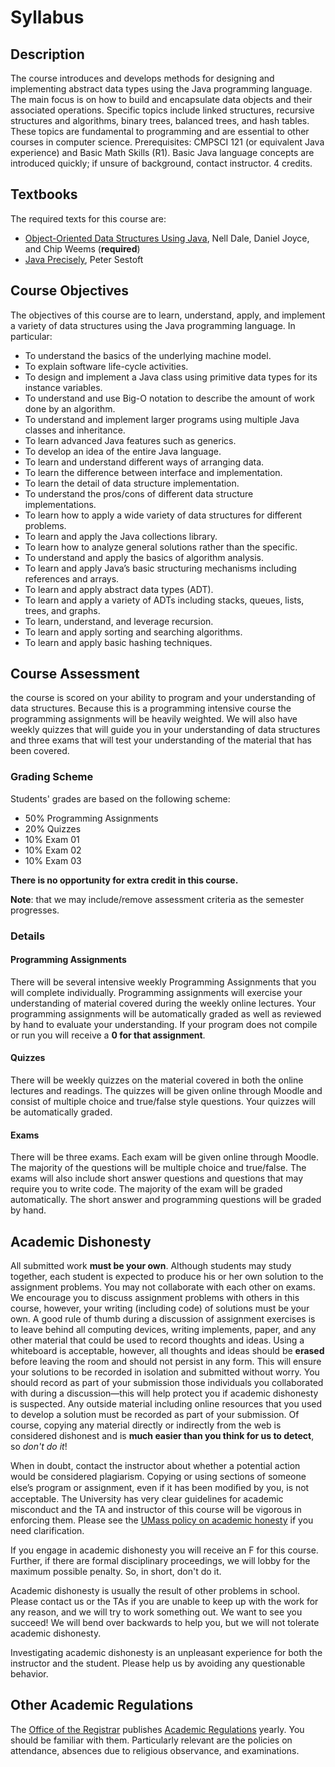 # Syllabus

## Description

The course introduces and develops methods for designing and
implementing abstract data types using the Java programming
language. The main focus is on how to build and encapsulate data
objects and their associated operations. Specific topics include
linked structures, recursive structures and algorithms, binary trees,
balanced trees, and hash tables. These topics are fundamental to
programming and are essential to other courses in computer
science. Prerequisites: CMPSCI 121 (or equivalent Java experience) and
Basic Math Skills (R1). Basic Java language concepts are introduced
quickly; if unsure of background, contact instructor. 4 credits.

## Textbooks

The required texts for this course are:

* [Object-Oriented Data Structures Using Java], Nell Dale, Daniel Joyce,
  and Chip Weems (**required**)
* [Java Precisely], Peter Sestoft

[Object-Oriented Data Structures Using Java]: http://www.amazon.com/Object-Oriented-Data-Structures-Using-Java/dp/1449613543/ref=pd_sim_b_2
[Java Precisely]: http://www.amazon.com/Java-Precisely-Peter-Sestoft/dp/0262693259

## Course Objectives

The objectives of this course are to learn, understand, apply, and
implement a variety of data structures using the Java programming
language. In particular:

* To understand the basics of the underlying machine model.
* To explain software life-cycle activities.
* To design and implement a Java class using primitive data types for its instance variables.
* To understand and use Big-O notation to describe the amount of work done by an algorithm.
* To understand and implement larger programs using multiple Java classes and inheritance.
* To learn advanced Java features such as generics.
* To develop an idea of the entire Java language.
* To learn and understand different ways of arranging data.
* To learn the difference between interface and implementation.
* To learn the detail of data structure implementation.
* To understand the pros/cons of different data structure implementations.
* To learn how to apply a wide variety of data structures for different problems.
* To learn and apply the Java collections library.
* To learn how to analyze general solutions rather than the specific.
* To understand and apply the basics of algorithm analysis.
* To learn and apply Java’s basic structuring mechanisms including references and arrays.
* To learn and apply abstract data types (ADT).
* To learn and apply a variety of ADTs including stacks, queues, lists, trees, and graphs.
* To learn, understand, and leverage recursion.
* To learn and apply sorting and searching algorithms.
* To learn and apply basic hashing techniques.

## Course Assessment

the course is scored on your ability to program and your understanding
of data structures. Because this is a programming intensive course the
programming assignments will be heavily weighted. We will also have
weekly quizzes that will guide you in your understanding of
data structures and three exams that will test your understanding of
the material that has been covered.

### Grading Scheme

Students' grades are based on the following scheme:

* 50% Programming Assignments
* 20% Quizzes
* 10% Exam 01
* 10% Exam 02
* 10% Exam 03

**There is no opportunity for extra credit in this course.**

**Note**: that we may include/remove assessment criteria as the
semester progresses.

### Details

#### Programming Assignments

There will be several intensive weekly Programming Assignments that
you will complete individually. Programming assignments will exercise
your understanding of material covered during the weekly online
lectures. Your programming assignments will be automatically graded as
well as reviewed by hand to evaluate your understanding. If your
program does not compile or run you will receive a **0 for that
assignment**.

#### Quizzes

There will be weekly quizzes on the material covered in both the
online lectures and readings. The quizzes will be given online through
Moodle and consist of multiple choice and true/false style
questions. Your quizzes will be automatically graded.

#### Exams

There will be three exams. Each exam will be given online through
Moodle. The majority of the questions will be multiple choice and
true/false. The exams will also include short answer questions and
questions that may require you to write code. The majority of the exam
will be graded automatically. The short answer and programming
questions will be graded by hand.

## Academic Dishonesty

All submitted work **must be your own**. Although students may study
together, each student is expected to produce his or her own solution
to the assignment problems. You may not collaborate with each other on
exams. We encourage you to discuss assignment problems with others in
this course, however, your writing (including code) of solutions must
be your own. A good rule of thumb during a discussion of assignment
exercises is to leave behind all computing devices, writing
implements, paper, and any other material that could be used to record
thoughts and ideas. Using a whiteboard is acceptable, however, all
thoughts and ideas should be **erased** before leaving the room and should
not persist in any form. This will ensure your solutions to be
recorded in isolation and submitted without worry. You should record
as part of your submission those individuals you collaborated with
during a discussion—this will help protect you if academic dishonesty
is suspected. Any outside material including online resources that you
used to develop a solution must be recorded as part of your
submission. Of course, copying any material directly or indirectly
from the web is considered dishonest and is **much easier than you think
for us to detect**, so *don't do it*!

When in doubt, contact the instructor about whether a potential action
would be considered plagiarism. Copying or using sections of someone
else’s program or assignment, even if it has been modiﬁed by you, is
not acceptable. The University has very clear guidelines for academic
misconduct and the TA and instructor of this course will be vigorous
in enforcing them. Please see the
[UMass policy on academic honesty][conduct] if you need clarification.

If you engage in academic dishonesty you will receive an F for this
course. Further, if there are formal disciplinary proceedings, we will
lobby for the maximum possible penalty. So, in short, don't do it.

Academic dishonesty is usually the result of other problems in
school. Please contact us or the TAs if you are unable to keep up with
the work for any reason, and we will try to work something out. We
want to see you succeed! We will bend over backwards to help you, but
we will not tolerate academic dishonesty.

Investigating academic dishonesty is an unpleasant experience for both
the instructor and the student. Please help us by avoiding any
questionable behavior.

## Other Academic Regulations

The [Office of the Registrar] publishes [Academic Regulations] yearly. You
should be familiar with them. Particularly relevant are the policies
on attendance, absences due to religious observance, and examinations.

[textbook]: http://www.amazon.com/Programming-Scala-Comprehensive-Step-Step/dp/0981531644
[moodle]: http://moodle.umass.edu
[conduct]: http://www.umass.edu/dean_students/uploads/listWidget/25145/Code%20of%20Student%20Conduct%202013-2014.pdf
[Office of the Registrar]: http://www.umass.edu/registrar
[Academic Regulations]: http://www.umass.edu/registrar/sites/default/files/academicregs.pdf

